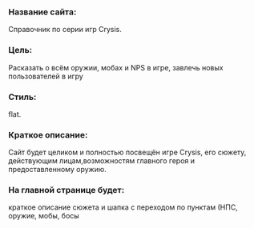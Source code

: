 ### Название сайта: 
Справочник по серии игр Crysis.

### Цель:
Расказать о всём оружии, мобах и NPS в игре, завлечь новых пользователей в игру 

### Стиль:
flat.

### Краткое описание:
Сайт будет целиком и полностью посвещён игре Crysis, его сюжету, действующим лицам,возможностям главного героя и предоставленному оружию.

### На главной странице будет:
краткое описание сюжета и шапка с переходом по пунктам (НПС, оружие, мобы, босы
